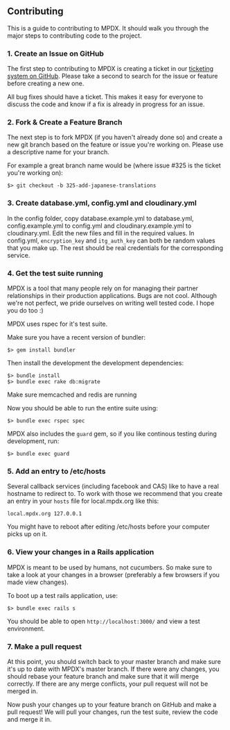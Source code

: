 ## Contributing

This is a guide to contributing to MPDX. It should walk you through the
major steps to contributing code to the project.

### 1. Create an Issue on GitHub

The first step to contributing to MPDX is creating a ticket in our
[ticketing system on GitHub](https://github.com/CruGlobal/mpdx/issues).
Please take a second to search for the issue or feature before creating a new one.

All bug fixes should have a ticket. This makes it easy for everyone
to discuss the code and know if a fix is already in progress for an issue.


### 2. Fork & Create a Feature Branch

The next step is to fork MPDX (if you haven't already done so) and
create a new git branch based on the feature or issue you're working on. Please
use a descriptive name for your branch.

For example a great branch name would be (where issue #325 is the ticket you're
working on):

    $> git checkout -b 325-add-japanese-translations


### 3. Create database.yml, config.yml and cloudinary.yml

In the config folder, copy database.example.yml to database.yml,
config.example.yml to config.yml and cloudinary.example.yml to
cloudinary.yml. Edit the new files and
fill in the required values. In config.yml, `encryption_key` and
`itg_auth_key` can both be random values that you make up. The
rest should be real credentials for the corresponding service.


### 4. Get the test suite running

MPDX is a tool that many people rely on for managing their partner
relationships in their production applications. Bugs are not cool. Although we're not perfect,
we pride ourselves on writing well tested code. I hope you do too :)

MPDX uses rspec for it's test suite.

Make sure you have a recent version of bundler:

    $> gem install bundler

Then install the development the development dependencies:

    $> bundle install
    $> bundle exec rake db:migrate

Make sure memcached and redis are running

Now you should be able to run the entire suite using:

    $> bundle exec rspec spec

MPDX also includes the `guard` gem, so if you like continous testing during development, run:

    $> bundle exec guard

### 5. Add an entry to /etc/hosts
Several callback services (including facebook and CAS) like to have a real hostname
to redirect to. To work with those we recommend that you create an entry in your `hosts`
file for local.mpdx.org like this:

`local.mpdx.org 127.0.0.1`

You might have to reboot after editing /etc/hosts before your computer picks up on it.


### 6. View your changes in a Rails application

MPDX is meant to be used by humans, not cucumbers. So make sure to take
a look at your changes in a browser (preferably a few browsers if you made view
changes).

To boot up a test rails application, use:

    $> bundle exec rails s

You should be able to open `http://localhost:3000/` and view a test
environment.


### 7. Make a pull request

At this point, you should switch back to your master branch and make sure it's
up to date with MPDX's master branch. If there were any changes, you
should rebase your feature branch and make sure that it will merge correctly. If
there are any merge conflicts, your pull request will not be merged in.

Now push your changes up to your feature branch on GitHub and make a pull request!
We will pull your changes, run the test suite, review the code and merge it in.
